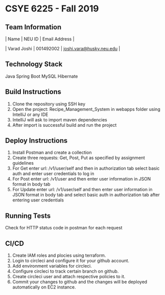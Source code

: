 # CSYE 6225 - Fall 2019

## Team Information

| Name | NEU ID | Email Address |

| Varad Joshi | 001492002 | joshi.vara@husky.neu.edu |

## Technology Stack

Java
Spring Boot
MySQL
Hibernate

## Build Instructions

1) Clone the repository using SSH key
2) Open the project: Recipe_Management_System in webapps folder using IntelliJ or any IDE
3) IntelliJ will ask to import maven dependencies
4) After import is successful build and run the project

## Deploy Instructions

1) Install Postman and create a collection
2) Create three requests: Get, Post, Put as specified by assignment guidelines
3) For Get enter url: /v1/user/self and then in authorization tab select basic auth and enter user credentials to log in
4) For Post enter url: /v1/user and then enter user information in JSON format in body tab
5) For Update enter url: /v1/user/self and then enter user information in JSON format in body tab and select basic auth in authorization tab after entering user credentials 

## Running Tests

Check for HTTP status code in postman for each request

## CI/CD

1) Create IAM roles and plocies using terraform.
2) Login to circleci and configure it for your github account.
3) Add environment variables for circleci.
4) Configure circleci to track certain branch on github.
5) Create circleci user and attach respective policies to it.
6) Commit your changes to github and the changes will be deployed automatically on EC2 instance. 


